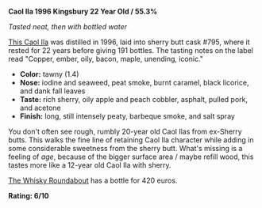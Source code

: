 **Caol Ila 1996 Kingsbury 22 Year Old / 55.3%**

*Tasted neat, then with bottled water*

[This Caol Ila](https://www.whiskybase.com/whiskies/whisky/170026/caol-ila-1996-kb) was distilled in 1996, laid into sherry butt cask #795, where it rested for 22 years before giving 191 bottles.  The tasting notes on the label read "Copper, ember, oily, bacon, maple, unending, iconic."

* **Color:** tawny (1.4)
* **Nose:** iodine and seaweed, peat smoke, burnt caramel, black licorice, and dank fall leaves
* **Taste:** rich sherry, oily apple and peach cobbler, asphalt, pulled pork, and acetone
* **Finish:** long, still intensely peaty, barbeque smoke, and salt spray

You don't often see rough, rumbly 20-year old Caol Ilas from ex-Sherry butts.  This walks the fine line of retaining Caol Ila character while adding in some considerable sweetness from the sherry butt.  What's missing is a feeling of *age*, because of the bigger surface area / maybe refill wood, this tastes more like a 12-year old Caol Ila with sherry.

[The Whisky Roundabout](https://www.thewhiskyroundabout.com/products/3360-caol-ila-1996--22-year-old--kingsbury/) has a bottle for 420 euros.

**Rating: 6/10**